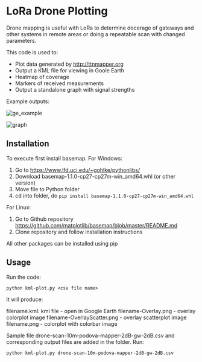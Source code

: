 # LoRa Drone Plotting
Drone mapping is useful with LoRa to determine docerage of gateways and other systems in remote areas or doing a repeatable scan with changed parameters.

This code is used to:
 * Plot data generated by http://ttnmapper.org
 * Output a KML file for viewing in Goole Earth
  * Heatmap of coverage
  * Markers of received measurements
 * Output a standalone graph with signal strengths
 
Example outputs:

![ge_example](google-earth-example.png)

![graph](drone-scan-10m-podova-mapper-2dB-gw-2dB-irnas-3g.png)

## Installation

To execute first install basemap. For Windows:

1. Go to https://www.lfd.uci.edu/~gohlke/pythonlibs/
2. Download basemap-1.1.0-cp27-cp27m-win_amd64.whl (or other version)
3. Move file to Python folder
4. cd into folder, do `pip install basemap-1.1.0-cp27-cp27m-win_amd64.whl`

For Linux:
1. Go to Github repository https://github.com/matplotlib/basemap/blob/master/README.md
2. Clone repository and follow installation instructions

All other packages can be installed using pip

## Usage

Run the code:

`python kml-plot.py <csv file name>`

It will produce:

filename.kml: kml file - open in Google Earth
filename-Overlay.png - overlay colorplot image
filename-OverlayScatter.png - overlay scatterplot image
filename.png - colorplot with colorbar image

Sample file drone-scan-10m-podova-mapper-2dB-gw-2dB.csv and corresponding output files are added in the folder. Run:

`python kml-plot.py drone-scan-10m-podova-mapper-2dB-gw-2dB.csv`

